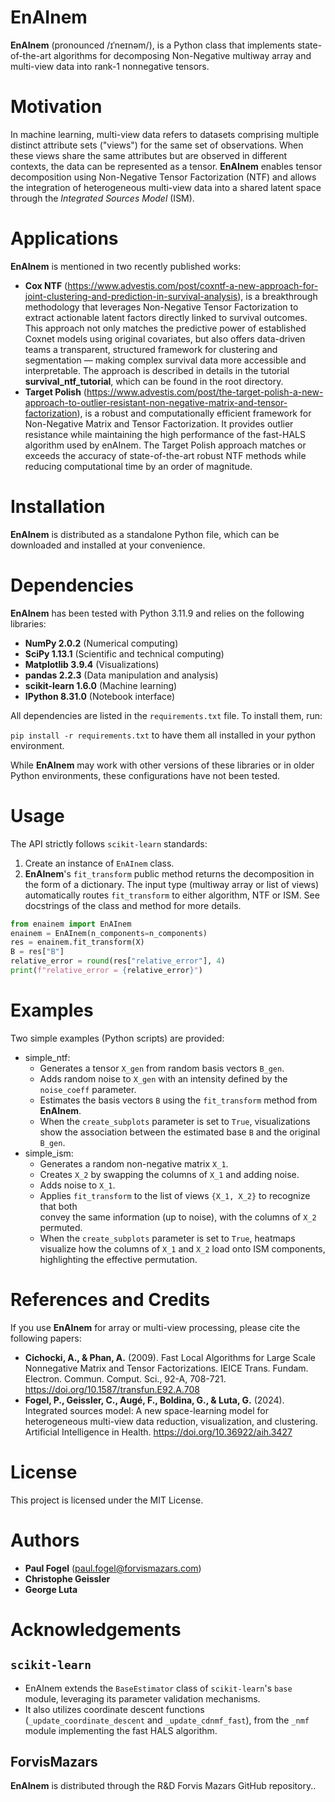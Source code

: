 # EnAInem
**EnAInem** (pronounced /ɪˈneɪnəm/), is a Python class that implements state-of-the-art algorithms 
for decomposing Non-Negative multiway array and multi-view data into rank-1 nonnegative tensors.
  
# Motivation
In machine learning, multi-view data refers to datasets comprising multiple distinct attribute sets 
("views") for the same set of observations. When these views share the same attributes but are observed 
in different contexts, the data can be represented as a tensor. **EnAInem** enables tensor decomposition 
using Non-Negative Tensor Factorization (NTF) and allows the integration of heterogeneous 
multi-view data into a shared latent space through the *Integrated Sources Model* (ISM).

# Applications
**EnAInem** is mentioned in two recently published works:
- **Cox NTF** (https://www.advestis.com/post/coxntf-a-new-approach-for-joint-clustering-and-prediction-in-survival-analysis), is a breakthrough methodology that leverages Non-Negative Tensor Factorization to extract actionable latent factors directly linked to survival outcomes. This approach not only matches the predictive power of established Coxnet models using original covariates, but also offers data-driven teams a transparent, structured framework for clustering and segmentation — making complex survival data more accessible and interpretable. The approach is described in details in the tutorial **survival_ntf_tutorial**, which can be found in the root directory.
- **Target Polish** (https://www.advestis.com/post/the-target-polish-a-new-approach-to-outlier-resistant-non-negative-matrix-and-tensor-factorization), is a robust and computationally efficient framework for Non-Negative Matrix and Tensor Factorization. It provides outlier resistance while maintaining the high performance of the fast-HALS algorithm used by enAInem. The Target Polish approach matches or exceeds the accuracy of state-of-the-art robust NTF methods while reducing computational time by an order of magnitude.
 
# Installation
**EnAInem** is distributed as a standalone Python file, which can be downloaded and installed at your convenience.

# Dependencies
**EnAInem** has been tested with Python 3.11.9 and relies on the following libraries:
- **NumPy 2.0.2** (Numerical computing)
- **SciPy 1.13.1** (Scientific and technical computing)
- **Matplotlib 3.9.4** (Visualizations)
- **pandas 2.2.3** (Data manipulation and analysis)
- **scikit-learn 1.6.0** (Machine learning)
- **IPython 8.31.0** (Notebook interface)

All dependencies are listed in the `requirements.txt` file. To install them, run:

 `pip install -r requirements.txt` to have them all installed in your python environment.

While **EnAInem** may work with other versions of these libraries or in older Python environments, 
these configurations have not been tested. 

# Usage
The API strictly follows `scikit-learn` standards:
1. Create an instance of `EnAInem` class.
2. **EnAInem**'s `fit_transform` public method returns the decomposition in the form of a dictionary. The input type (multiway array or list of views) automatically routes `fit_transform` to either algorithm, NTF or ISM. See docstrings of the class and method for more details.
  ```python
  from enainem import EnAInem
  enainem = EnAInem(n_components=n_components)
  res = enainem.fit_transform(X)
  B = res["B"]
  relative_error = round(res["relative_error"], 4)
  print(f"relative_error = {relative_error}")
  ```
 
# Examples
Two simple examples (Python scripts) are provided:
- simple_ntf:
    - Generates a tensor `X_gen` from random basis vectors `B_gen`. 
    - Adds random noise to `X_gen` with an intensity defined by the `noise_coeff` parameter.
    - Estimates the basis vectors `B` using the `fit_transform` method from **EnAInem**.
    - When the `create_subplots` parameter is set to `True`, visualizations show the association 
      between the estimated base `B` and the original `B_gen`.
- simple_ism:
    - Generates a random non-negative matrix `X_1`.
    - Creates `X_2` by swapping the columns of `X_1` and adding noise.
    - Adds noise to `X_1`.
    - Applies `fit_transform` to the list of views `{X_1, X_2}` to recognize that both  
      convey the same information (up to noise), with the columns of `X_2` permuted.
    - When the `create_subplots` parameter is set to `True`, heatmaps visualize how the columns 
      of `X_1` and `X_2` load onto ISM components, highlighting the effective permutation.

#  References and Credits
If you use **EnAInem** for array or multi-view processing, please cite the following papers:
  - **Cichocki, A., & Phan, A.** (2009). 
  Fast Local Algorithms for Large Scale Nonnegative Matrix 
  and Tensor Factorizations. IEICE Trans. Fundam. Electron. 
  Commun. Comput. Sci., 92-A, 708-721.
  https://doi.org/10.1587/transfun.E92.A.708
- **Fogel, P., Geissler, C., Augé, F., Boldina, G., & Luta, G.** (2024). 
Integrated sources model: A new space-learning model for heterogeneous 
multi-view data reduction, visualization, and clustering. 
Artificial Intelligence in Health.
https://doi.org/10.36922/aih.3427

# License
This project is licensed under the MIT License.

# Authors
- **Paul Fogel** (paul.fogel@forvismazars.com)
- **Christophe Geissler**
- **George Luta**

# Acknowledgements
## **`scikit-learn`**
  - EnAInem extends the `BaseEstimator` class of `scikit-learn`'s `base` module, 
    leveraging its parameter validation mechanisms.
  - It also utilizes coordinate descent functions (`_update_coordinate_descent` and `_update_cdnmf_fast`), from the `_nmf` module implementing the fast HALS algorithm.
##  **ForvisMazars**
**EnAInem** is distributed through the R&D Forvis Mazars GitHub repository..
